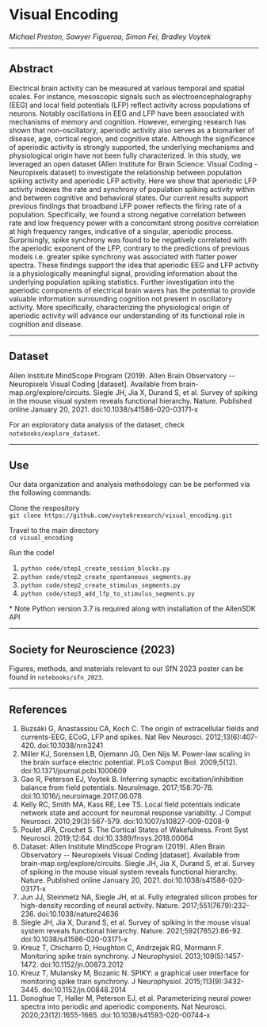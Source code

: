 # Visual Encoding
*Michael Preston, Sawyer Figueroa, Simon Fei, Bradley Voytek*

------------------------------------------------
## Abstract

Electrical brain activity can be measured at various temporal and spatial scales. For instance, mesoscopic signals such as electroencephalography (EEG) and local field potentials (LFP) reflect activity across populations of neurons. Notably oscillations in EEG and LFP have been associated with mechanisms of memory and cognition. However, emerging research has shown that non-oscillatory, aperiodic activity also serves as a biomarker of disease, age, cortical region, and cognitive state. Although the significance of aperiodic activity is strongly supported, the underlying mechanisms and physiological origin have not been fully characterized. In this study, we leveraged an open dataset (Allen Institute for Brain Science: Visual Coding - Neuropixels dataset) to investigate the relationship between population spiking activity and aperiodic LFP activity. Here we show that aperiodic LFP activity indexes the rate and synchrony of population spiking activity within and between cognitive and behavioral states.  Our current results support previous findings that broadband LFP power reflects the firing rate of a population. Specifically, we found a strong negative correlation between rate and low frequency power with a concomitant strong positive correlation at high frequency ranges, indicative of a singular, aperiodic process. Surprisingly, spike synchrony was found to be negatively correlated with the aperiodic exponent of the LFP, contrary to the predictions of previous models i.e. greater spike synchrony was associated with flatter power spectra. These findings support the idea that aperiodic EEG and LFP activity is a physiologically meaningful signal, providing information about the underlying population spiking statistics.  Further investigation into the aperiodic components of electrical brain waves has the potential to provide valuable information surrounding cognition not present in oscillatory activity. More specifically, characterizing the physiological origin of aperiodic activity will advance our understanding of its functional role in cognition and disease.

------------------------------------------------
## Dataset

Allen Institute MindScope Program (2019). Allen Brain Observatory -- Neuropixels Visual Coding [dataset]. Available from brain-map.org/explore/circuits. Siegle JH, Jia X, Durand S, et al. 
Survey of spiking in the mouse visual system reveals functional hierarchy. Nature. Published online January 20, 2021. doi:10.1038/s41586-020-03171-x

For an exploratory data analysis of the dataset, check `notebooks/explore_dataset`.

------------------------------------------------
## Use

Our data organization and analysis methodology can be be performed via the following commands:

Clone the respository \
`git clone https://github.com/voytekresearch/visual_encoding.git`


Travel to the main directory \
`cd visual_encoding` 


Run the code! 
1. `python code/step1_create_session_blocks.py`
2. `python code/step2_create_spontaneous_segments.py`
3. `python code/step2_create_stimulus_segments.py`
4. `python code/step3_add_lfp_to_stimulus_segments.py`

\* Note Python version 3.7 is required along with installation of the AllenSDK API

-----------------------------------------------
## Society for Neuroscience (2023)

Figures, methods, and materials relevant to our SfN 2023 poster can be found in `notebooks/sfn_2023`.

----------------------------------------------
## References
1. Buzsáki G, Anastassiou CA, Koch C. The origin of extracellular fields and currents-EEG, ECoG, LFP and spikes. Nat Rev Neurosci. 2012;13(6):407-420. doi:10.1038/nrn3241
2. Miller KJ, Sorensen LB, Ojemann JG, Den Nijs M. Power-law scaling in the brain surface electric potential. PLoS Comput Biol. 2009;5(12). doi:10.1371/journal.pcbi.1000609
3. Gao R, Peterson EJ, Voytek B. Inferring synaptic excitation/inhibition balance from field potentials. NeuroImage. 2017;158:70-78. doi:10.1016/j.neuroimage.2017.06.078
4. Kelly RC, Smith MA, Kass RE, Lee TS. Local field potentials indicate network state and account for neuronal response variability. J Comput Neurosci. 2010;29(3):567-579. doi:10.1007/s10827-009-0208-9
5. Poulet JFA, Crochet S. The Cortical States of Wakefulness. Front Syst Neurosci. 2019;12:64. doi:10.3389/fnsys.2018.00064
6. Dataset: Allen Institute MindScope Program (2019). Allen Brain Observatory -- Neuropixels Visual Coding [dataset]. Available from brain-map.org/explore/circuits. Siegle JH, Jia X, Durand S, et al. Survey of spiking in the mouse visual system reveals functional hierarchy. Nature. Published online January 20, 2021. doi:10.1038/s41586-020-03171-x
7. Jun JJ, Steinmetz NA, Siegle JH, et al. Fully integrated silicon probes for high-density recording of neural activity. Nature. 2017;551(7679):232-236. doi:10.1038/nature24636
8. Siegle JH, Jia X, Durand S, et al. Survey of spiking in the mouse visual system reveals functional hierarchy. Nature. 2021;592(7852):86-92. doi:10.1038/s41586-020-03171-x
9. Kreuz T, Chicharro D, Houghton C, Andrzejak RG, Mormann F. Monitoring spike train synchrony. J Neurophysiol. 2013;109(5):1457-1472. doi:10.1152/jn.00873.2012
10. Kreuz T, Mulansky M, Bozanic N. SPIKY: a graphical user interface for monitoring spike train synchrony. J Neurophysiol. 2015;113(9):3432-3445. doi:10.1152/jn.00848.2014
11. Donoghue T, Haller M, Peterson EJ, et al. Parameterizing neural power spectra into periodic and aperiodic components. Nat Neurosci. 2020;23(12):1655-1665. doi:10.1038/s41593-020-00744-x
